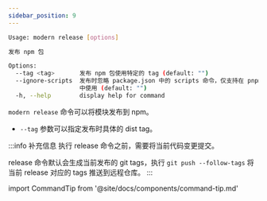 ```yaml
---
sidebar_position: 9
---
```


```bash
Usage: modern release [options]

发布 npm 包

Options:
  --tag <tag>       发布 npm 包使用特定的 tag (default: "")
  --ignore-scripts  发布时忽略 package.json 中的 scripts 命令，仅支持在 pnpm monorepo
                    中使用 (default: "")
  -h, --help        display help for command
```

`modern release` 命令可以将模块发布到 npm。

* `--tag` 参数可以指定发布时具体的 dist tag。

:::info 补充信息
执行 release 命令之前，需要将当前代码变更提交。

release 命令默认会生成当前发布的 git tags，执行 `git push --follow-tags` 将当前 release 对应的 tags 推送到远程仓库。
:::

import CommandTip from '@site/docs/components/command-tip.md'

<CommandTip />
